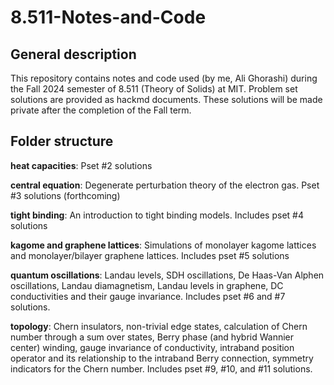 # 8.511-Notes-and-Code

## General description
This repository contains notes and code used (by me, Ali Ghorashi) during the Fall 2024 semester of 8.511 (Theory of Solids) at MIT. Problem set solutions are provided as hackmd documents. 
These solutions will be made private after the completion of the Fall term. 

## Folder structure 
 **heat capacities**: Pset #2 solutions
 
 **central equation**: Degenerate perturbation theory of the electron gas. Pset #3 solutions (forthcoming)
 
 **tight binding**: An introduction to tight binding models. Includes pset #4 solutions
 
 **kagome and graphene lattices**: Simulations of monolayer kagome lattices and monolayer/bilayer graphene lattices. Includes pset #5 solutions
 
 **quantum oscillations**: Landau levels, SDH oscillations, De Haas-Van Alphen oscillations, Landau diamagnetism, Landau levels in graphene, DC conductivities and their gauge invariance. 
 Includes pset #6 and #7 solutions. 

 **topology**: Chern insulators, non-trivial edge states, calculation of Chern number through a sum over states, Berry phase (and hybrid Wannier center) winding, gauge invariance of conductivity, intraband
 position operator and its relationship to the intraband Berry connection, symmetry indicators for the Chern number. Includes pset #9, #10, and #11 solutions. 



